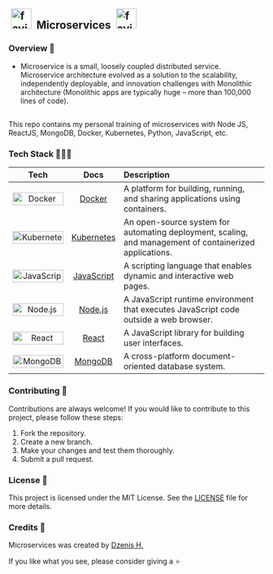 ##

## <img src="https://raw.githubusercontent.com/dzenis-h/Microservices/main/microservice.png" alt="favicon" width="40" height="40" style="padding: 5px;"> Microservices <img src="https://raw.githubusercontent.com/dzenis-h/Microservices/main/microservice.png" alt="favicon" width="40" height="40" style="padding: 5px;">

### Overview 📝
- Microservice is a small, loosely coupled distributed service. Microservice architecture evolved as a solution to the scalability, independently deployable, and innovation challenges with Monolithic architecture (Monolithic apps are typically huge – more than 100,000 lines of code).

##

This repo contains my personal training of microservices with Node JS, ReactJS, MongoDB, Docker, Kubernetes, Python, JavaScript, etc.

### Tech Stack 👨🏻‍💻

| Tech | Docs | Description |
| :---: | :---: | :--- |
| <img src="https://img.shields.io/badge/-Docker-2496ED?logo=docker&logoColor=white" alt="Docker logo" width="100" height="25"> | [Docker](https://docs.docker.com/) | A platform for building, running, and sharing applications using containers. |
| <img src="https://img.shields.io/badge/-Kubernetes-326CE5?logo=kubernetes&logoColor=white" alt="Kubernetes logo" width="100" height="25"> | [Kubernetes](https://kubernetes.io/docs/home/) | An open-source system for automating deployment, scaling, and management of containerized applications. |
| <img src="https://img.shields.io/badge/-JavaScript-F7DF1E?logo=javascript&logoColor=white" alt="JavaScript logo" width="100" height="25"> | [JavaScript](https://developer.mozilla.org/en-US/docs/Web/JavaScript) | A scripting language that enables dynamic and interactive web pages. |
| <img src="https://img.shields.io/badge/-Node.js-339933?logo=node.js&logoColor=white" alt="Node.js logo" width="100" height="25"> | [Node.js](https://nodejs.org/en/docs/) | A JavaScript runtime environment that executes JavaScript code outside a web browser. |
| <img src="https://img.shields.io/badge/-React-61DAFB?logo=react&logoColor=white" alt="React logo" width="100" height="25"> | [React](https://reactjs.org/docs/getting-started.html) | A JavaScript library for building user interfaces. |
| <img src="https://img.shields.io/badge/-MongoDB-47A248?logo=mongodb&logoColor=white" alt="MongoDB logo" width="100" height="25"> | [MongoDB](https://docs.mongodb.com/) | A cross-platform document-oriented database system. |

### Contributing 🙌
Contributions are always welcome! If you would like to contribute to this project, please follow these steps:
1. Fork the repository.
2. Create a new branch.
3. Make your changes and test them thoroughly.
4. Submit a pull request.

### License 📄
This project is licensed under the MIT License. See the [LICENSE](https://docs.google.com/document/d/11WK7tVoTFRMcWCuGZQCRWxEsDUEJ_6ArtfV-NjWcBCU/edit?usp=sharing) file for more details.

### Credits 🙏
Microservices was created by [Dzenis H.](https://www.dzenis.tech)

If you like what you see, please consider giving a ⭐️
